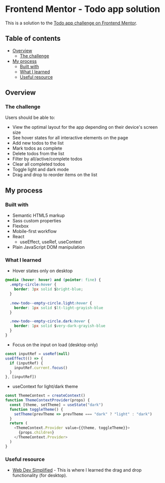 # Frontend Mentor - Todo app solution

This is a solution to the [Todo app challenge on Frontend Mentor](https://www.frontendmentor.io/challenges/todo-app-Su1_KokOW).

## Table of contents

- [Overview](#overview)
  - [The challenge](#the-challenge)
- [My process](#my-process)
  - [Built with](#built-with)
  - [What I learned](#what-i-learned)
  - [Useful resource](#useful-resource)

## Overview

### The challenge

Users should be able to:

- View the optimal layout for the app depending on their device's screen size
- See hover states for all interactive elements on the page
- Add new todos to the list
- Mark todos as complete
- Delete todos from the list
- Filter by all/active/complete todos
- Clear all completed todos
- Toggle light and dark mode
- Drag and drop to reorder items on the list

## My process

### Built with

- Semantic HTML5 markup
- Sass custom properties
- Flexbox
- Mobile-first workflow
- React
  - useEffect, useRef, useContext
- Plain JavaScript DOM manipulation

### What I learned

- Hover states only on desktop
```css
@media (hover: hover) and (pointer: fine) {
  .empty-circle:hover {
    border: 3px solid $bright-blue;
  }
  
  .new-todo--empty-circle.light:hover {
    border: 1px solid $lt-light-grayish-blue
  }

  .new-todo--empty-circle.dark:hover {
    border: 1px solid $very-dark-grayish-blue
  }
}
```

- Focus on the input on load (desktop only)
```js
const inputRef = useRef(null)
useEffect(() => {
  if (inputRef) {
    inputRef.current.focus()
  }
}, [inputRef])
```

- useContext for light/dark theme
```js
const ThemeContext = createContext()
function ThemeContextProvider(props) {
  const [theme, setTheme] = useState("dark")
  function toggleTheme() {
    setTheme(prevTheme => prevTheme === "dark" ? "light" : "dark")
  }
  return (
    <ThemeContext.Provider value={{theme, toggleTheme}}>
      {props.children}
    </ThemeContext.Provider>
  )
}
```


### Useful resource

- [Web Dev Simplified](https://www.youtube.com/WebDevSimplified) - This is where I learned the drag and drop functionality (for desktop).